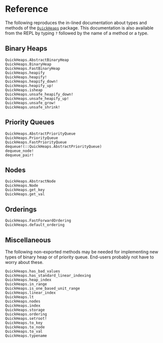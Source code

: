 # Reference

The following reproduces the in-lined documentation about types and methods of the
[`QuickHeaps`](https://github.com/emmt/QuickHeaps.jl) package. This documentation is also
available from the REPL by typing `?` followed by the name of a method or a type.

## Binary Heaps

```@docs
QuickHeaps.AbstractBinaryHeap
QuickHeaps.BinaryHeap
QuickHeaps.FastBinaryHeap
QuickHeaps.heapify
QuickHeaps.heapify!
QuickHeaps.heapify_down!
QuickHeaps.heapify_up!
QuickHeaps.isheap
QuickHeaps.unsafe_heapify_down!
QuickHeaps.unsafe_heapify_up!
QuickHeaps.unsafe_grow!
QuickHeaps.unsafe_shrink!
```

## Priority Queues

```@docs
QuickHeaps.AbstractPriorityQueue
QuickHeaps.PriorityQueue
QuickHeaps.FastPriorityQueue
dequeue!(::QuickHeaps.AbstractPriorityQueue)
dequeue_node!
dequeue_pair!
```

## Nodes

```@docs
QuickHeaps.AbstractNode
QuickHeaps.Node
QuickHeaps.get_key
QuickHeaps.get_val
```

## Orderings

```@docs
QuickHeaps.FastForwardOrdering
QuickHeaps.default_ordering
```

## Miscellaneous

The following non-exported methods may be needed for implementing new types of binary heap
or of priority queue. End-users probably not have to worry about these.

```@docs
QuickHeaps.has_bad_values
QuickHeaps.has_standard_linear_indexing
QuickHeaps.heap_index
QuickHeaps.in_range
QuickHeaps.is_one_based_unit_range
QuickHeaps.linear_index
QuickHeaps.lt
QuickHeaps.nodes
QuickHeaps.index
QuickHeaps.storage
QuickHeaps.ordering
QuickHeaps.setroot!
QuickHeaps.to_key
QuickHeaps.to_node
QuickHeaps.to_val
QuickHeaps.typename
```
